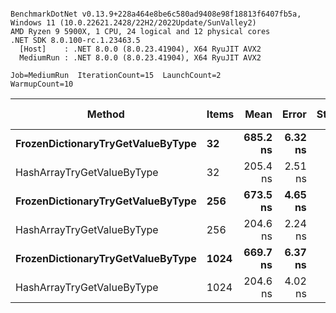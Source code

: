 ```

BenchmarkDotNet v0.13.9+228a464e8be6c580ad9408e98f18813f6407fb5a, Windows 11 (10.0.22621.2428/22H2/2022Update/SunValley2)
AMD Ryzen 9 5900X, 1 CPU, 24 logical and 12 physical cores
.NET SDK 8.0.100-rc.1.23463.5
  [Host]    : .NET 8.0.0 (8.0.23.41904), X64 RyuJIT AVX2
  MediumRun : .NET 8.0.0 (8.0.23.41904), X64 RyuJIT AVX2

Job=MediumRun  IterationCount=15  LaunchCount=2  
WarmupCount=10  

```
| Method                            | Items | Mean     | Error   | StdDev  | Min      | Max      | P90      | Code Size | Gen0   | Allocated |
|---------------------------------- |------ |---------:|--------:|--------:|---------:|---------:|---------:|----------:|-------:|----------:|
| **FrozenDictionaryTryGetValueByType** | **32**    | **685.2 ns** | **6.32 ns** | **9.46 ns** | **671.9 ns** | **701.1 ns** | **698.0 ns** |   **2,120 B** | **0.0486** |     **824 B** |
| HashArrayTryGetValueByType        | 32    | 205.4 ns | 2.51 ns | 3.69 ns | 201.0 ns | 213.3 ns | 212.3 ns |   2,037 B | 0.0491 |     824 B |
| **FrozenDictionaryTryGetValueByType** | **256**   | **673.5 ns** | **4.65 ns** | **6.82 ns** | **661.1 ns** | **689.3 ns** | **682.2 ns** |   **2,120 B** | **0.0486** |     **824 B** |
| HashArrayTryGetValueByType        | 256   | 204.6 ns | 2.24 ns | 3.22 ns | 200.5 ns | 213.3 ns | 208.9 ns |   2,037 B | 0.0491 |     824 B |
| **FrozenDictionaryTryGetValueByType** | **1024**  | **669.7 ns** | **6.37 ns** | **8.93 ns** | **657.6 ns** | **699.1 ns** | **680.9 ns** |   **2,120 B** | **0.0486** |     **824 B** |
| HashArrayTryGetValueByType        | 1024  | 204.6 ns | 4.02 ns | 5.64 ns | 200.2 ns | 225.1 ns | 212.7 ns |   2,037 B | 0.0491 |     824 B |
